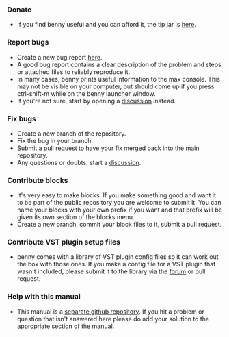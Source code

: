 ### Donate
- If you find benny useful and you can afford it, the tip jar is [here](https://www.paypal.com/donate/?hosted_button_id=PBQ7JWRPJKLWQ).
### Report bugs
- Create a new bug report [here](https://github.com/playbenny/benny/issues).
- A good bug report contains a clear description of the problem and steps or attached files to reliably reproduce it.
- In many cases, benny prints useful information to the max console. This may not be visible on your computer, but should come up if you press ctrl-shift-m while on the benny launcher window.
- If you're not sure, start by opening a [discussion](https://github.com/playbenny/benny/discussions) instead.
### Fix bugs
- Create a new branch of the repository.
- Fix the bug in your branch.
- Submit a pull request to have your fix merged back into the main repository.
- Any questions or doubts, start a [discussion](https://github.com/playbenny/benny/discussions).
### Contribute blocks
- It's very easy to make blocks. If you make something good and want it to be part of the public repository you are welcome to submit it. You can name your blocks with your own prefix if you want and that prefix will be given its own section of the blocks menu.
- Create a new branch, commit your block files to it, submit a pull request.
### Contribute VST plugin setup files
- benny comes with a library of VST plugin config files so it can work out the box with those ones. If you make a config file for a VST plugin that wasn't included, please submit it to the library via the [forum](https://github.com/playbenny/benny/discussions) or pull request. 
### Help with this manual
- This manual is a [separate github repository](https://github.com/playbenny/bennyDocs). If you hit a problem or question that isn't answered here please do add your solution to the appropriate section of the manual.
